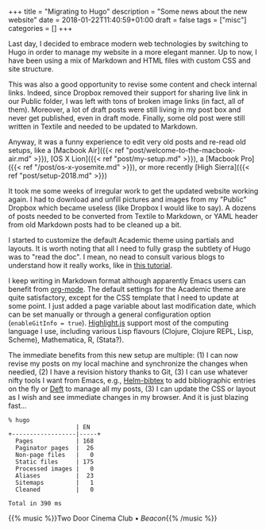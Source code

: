 +++
title = "Migrating to Hugo"
description = "Some news about the new website"
date = 2018-01-22T11:40:59+01:00
draft = false
tags = ["misc"]
categories = []
+++

Last day, I decided to embrace modern web technologies by switching to Hugo in order to manage my website in a more elegant manner. Up to now, I have been using a mix of Markdown and HTML files with custom CSS and site structure.

This was also a good opportunity to revise some content and check internal links. Indeed, since Dropbox removed their support for sharing live link in our Public folder, I was left with tons of broken image links (in fact, all of them). Moreover, a lot of draft posts were still living in my post box and never get published, even in draft mode. Finally, some old post were still written in Textile and needed to be updated to Markdown.

Anyway, it was a funny experience to edit very old posts and re-read old setups, like a [Macbook Air]({{< ref "post/welcome-to-the-macbook-air.md" >}}), [OS X Lion]({{< ref "post/my-setup.md" >}}), a [Macbook Pro]({{< ref "/post/os-x-yosemite.md" >}}), or more recently [High Sierra]({{< ref "post/setup-2018.md" >}})

It took me some weeks of irregular work to get the updated website working again. I had to download and unfill pictures and images from my "Public" Dropbox which became useless (like Dropbox I would like to say). A dozens of posts needed to be converted from Textile to Markdown, or YAML header from old Markdown posts had to be cleaned up a bit.

I started to customize the default Academic theme using partials and layouts. It is worth noting that all I need to fully grasp the subtlety of Hugo was to "read the doc". I mean, no nead to consult various blogs to understand how it really works, like in [this tutorial](http://www.mit.edu/~k2smith/post/getting-started/).

I keep writing in Markdown format although apparently Emacs users can benefit from [org-mode](https://github.com/chaseadamsio/goorgeous). The default settings for the Academic theme are quite satisfactory, except for the CSS template that I need to update at some point. I just added a page variable about last modification date, which can be set manually or through a general configuration option (`enableGitInfo = true`). [Highlight.js](https://highlightjs.org) support most of the computing language I use, including various Lisp flavours (Clojure, Clojure REPL, Lisp, Scheme), Mathematica, R, (Stata?).

The immediate benefits from this new setup are multiple: (1) I can now revise my posts on my local machine and synchronize the changes when needied, (2) I have a revision history thanks to Git, (3) I can use whatever nifty tools I want from Emacs, e.g., [Helm-bibtex](https://github.com/tmalsburg/helm-bibtex) to add bibliographic entries on the fly or [Deft](https://github.com/jrblevin/deft) to manage all my posts, (3) I can update the CSS or layout as I wish and see immediate changes in my browser. And it is just blazing fast...

```
% hugo
                   | EN
+------------------|-----+
  Pages            | 168
  Paginator pages  |  26
  Non-page files   |   0
  Static files     | 175
  Processed images |   0
  Aliases          |  23
  Sitemaps         |   1
  Cleaned          |   0

Total in 390 ms
```

{{% music %}}Two Door Cinema Club • *Beacon*{{% /music %}}
